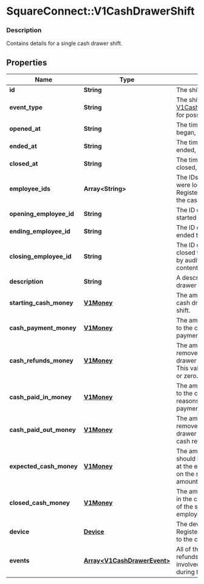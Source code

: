 # SquareConnect::V1CashDrawerShift

### Description

Contains details for a single cash drawer shift.

## Properties
Name | Type | Description | Notes
------------ | ------------- | ------------- | -------------
**id** | **String** | The shift&#39;s unique ID. | [optional] 
**event_type** | **String** | The shift&#39;s current state. See [V1CashDrawerShiftEventType](#type-v1cashdrawershifteventtype) for possible values | [optional] 
**opened_at** | **String** | The time when the shift began, in ISO 8601 format. | [optional] 
**ended_at** | **String** | The time when the shift ended, in ISO 8601 format. | [optional] 
**closed_at** | **String** | The time when the shift was closed, in ISO 8601 format. | [optional] 
**employee_ids** | **Array&lt;String&gt;** | The IDs of all employees that were logged into Square Register at some point during the cash drawer shift. | [optional] 
**opening_employee_id** | **String** | The ID of the employee that started the cash drawer shift. | [optional] 
**ending_employee_id** | **String** | The ID of the employee that ended the cash drawer shift. | [optional] 
**closing_employee_id** | **String** | The ID of the employee that closed the cash drawer shift by auditing the cash drawer&#39;s contents. | [optional] 
**description** | **String** | A description of the cash drawer shift. | [optional] 
**starting_cash_money** | [**V1Money**](V1Money.md) | The amount of money in the cash drawer at the start of the shift. | [optional] 
**cash_payment_money** | [**V1Money**](V1Money.md) | The amount of money added to the cash drawer from cash payments. | [optional] 
**cash_refunds_money** | [**V1Money**](V1Money.md) | The amount of money removed from the cash drawer from cash refunds. This value is always negative or zero. | [optional] 
**cash_paid_in_money** | [**V1Money**](V1Money.md) | The amount of money added to the cash drawer for reasons other than cash payments. | [optional] 
**cash_paid_out_money** | [**V1Money**](V1Money.md) | The amount of money removed from the cash drawer for reasons other than cash refunds. | [optional] 
**expected_cash_money** | [**V1Money**](V1Money.md) | The amount of money that should be in the cash drawer at the end of the shift, based on the shift&#39;s other money amounts. | [optional] 
**closed_cash_money** | [**V1Money**](V1Money.md) | The amount of money found in the cash drawer at the end of the shift by an auditing employee. | [optional] 
**device** | [**Device**](Device.md) | The device running Square Register that was connected to the cash drawer. | [optional] 
**events** | [**Array&lt;V1CashDrawerEvent&gt;**](V1CashDrawerEvent.md) | All of the events (payments, refunds, and so on) that involved the cash drawer during the shift. | [optional] 


